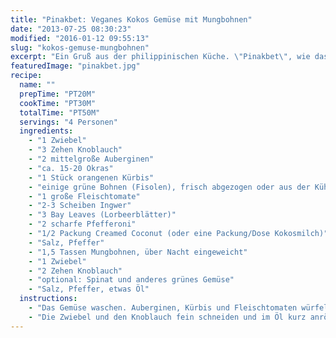 ```yaml
---
title: "Pinakbet: Veganes Kokos Gemüse mit Mungbohnen"
date: "2013-07-25 08:30:23"
modified: "2016-01-12 09:55:13"
slug: "kokos-gemuse-mungbohnen"
excerpt: "Ein Gruß aus der philippinischen Küche. \"Pinakbet\", wie das Kokosgemüse im Original heißt, ist leider eines der wenigen veganen philippinischen Gerichte, dafür umso leckerer."
featuredImage: "pinakbet.jpg"
recipe:
  name: ""
  prepTime: "PT20M"
  cookTime: "PT30M"
  totalTime: "PT50M"
  servings: "4 Personen"
  ingredients:
    - "1 Zwiebel"
    - "3 Zehen Knoblauch"
    - "2 mittelgroße Auberginen"
    - "ca. 15-20 Okras"
    - "1 Stück orangenen Kürbis"
    - "einige grüne Bohnen (Fisolen), frisch abgezogen oder aus der Kühltruhe"
    - "1 große Fleischtomate"
    - "2-3 Scheiben Ingwer"
    - "3 Bay Leaves (Lorbeerblätter)"
    - "2 scharfe Pfefferoni"
    - "1/2 Packung Creamed Coconut (oder eine Packung/Dose Kokosmilch)"
    - "Salz, Pfeffer"
    - "1,5 Tassen Mungbohnen, über Nacht eingeweicht"
    - "1 Zwiebel"
    - "2 Zehen Knoblauch"
    - "optional: Spinat und anderes grünes Gemüse"
    - "Salz, Pfeffer, etwas Öl"
  instructions:
    - "Das Gemüse waschen. Auberginen, Kürbis und Fleischtomaten würfeln. Okras in 3-4 cm Stücke schneiden. Die grünen Bohnen bleiben ganz. Zwiebel und Knoblauch fein schneiden. Einen großen Topf mit 1,5 Tassen Wasser aufstellen und die Auberginen, Okras, Zwiebel, Knoblauch und grünen Bohnen darin mit dem Ingwer, den Pfefferoni, den Bay Leaves, der Creamed Coconut und Salz/Pfeffer für ca. 8min köcheln. Dann das restliche Gemüse zugeben und ca. 5min weiter köcheln. Das Gemüse sollte zum Schluss bissfest sein. Abschmecken und mit den Bohnen oder mit Reis oder mit Reis und Bohnen servieren."
    - "Die Zwiebel und den Knoblauch fein schneiden und im Öl kurz anrösten. Mit Wasser ablöschen und die Bohnen und alle weiteren Zutaten zugeben. Würzen und für ca. 30min köcheln lassen. Schmecken übrigens auch wieder aufgewärmt super."
---
```


